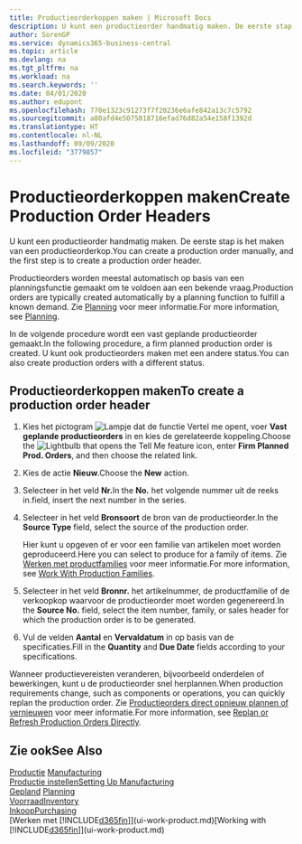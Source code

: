 ```yaml
---
title: Productieorderkoppen maken | Microsoft Docs
description: U kunt een productieorder handmatig maken. De eerste stap is het maken van een productieorderkop.
author: SorenGP
ms.service: dynamics365-business-central
ms.topic: article
ms.devlang: na
ms.tgt_pltfrm: na
ms.workload: na
ms.search.keywords: ''
ms.date: 04/01/2020
ms.author: edupont
ms.openlocfilehash: 770e1323c91273f7f20236e6afe842a13c7c5792
ms.sourcegitcommit: a80afd4e5075018716efad76d82a54e158f1392d
ms.translationtype: HT
ms.contentlocale: nl-NL
ms.lasthandoff: 09/09/2020
ms.locfileid: "3779857"
---
```

# <a name="create-production-order-headers"></a><span data-ttu-id="4f7b6-103">Productieorderkoppen maken</span><span class="sxs-lookup"><span data-stu-id="4f7b6-103">Create Production Order Headers</span></span>
<span data-ttu-id="4f7b6-104">U kunt een productieorder handmatig maken. De eerste stap is het maken van een productieorderkop.</span><span class="sxs-lookup"><span data-stu-id="4f7b6-104">You can create a production order manually, and the first step is to create a production order header.</span></span>

<span data-ttu-id="4f7b6-105">Productieorders worden meestal automatisch op basis van een planningsfunctie gemaakt om te voldoen aan een bekende vraag.</span><span class="sxs-lookup"><span data-stu-id="4f7b6-105">Production orders are typically created automatically by a planning function to fulfill a known demand.</span></span> <span data-ttu-id="4f7b6-106">Zie [Planning](production-planning.md) voor meer informatie.</span><span class="sxs-lookup"><span data-stu-id="4f7b6-106">For more information, see [Planning](production-planning.md).</span></span>   

<span data-ttu-id="4f7b6-107">In de volgende procedure wordt een vast geplande productieorder gemaakt.</span><span class="sxs-lookup"><span data-stu-id="4f7b6-107">In the following procedure, a firm planned production order is created.</span></span> <span data-ttu-id="4f7b6-108">U kunt ook productieorders maken met een andere status.</span><span class="sxs-lookup"><span data-stu-id="4f7b6-108">You can also create production orders with a different status.</span></span>  

## <a name="to-create-a-production-order-header"></a><span data-ttu-id="4f7b6-109">Productieorderkoppen maken</span><span class="sxs-lookup"><span data-stu-id="4f7b6-109">To create a production order header</span></span>  
1.  <span data-ttu-id="4f7b6-110">Kies het pictogram ![Lampje dat de functie Vertel me opent](media/ui-search/search_small.png "Vertel me wat u wilt doen"), voer **Vast geplande productieorders** in en kies de gerelateerde koppeling.</span><span class="sxs-lookup"><span data-stu-id="4f7b6-110">Choose the ![Lightbulb that opens the Tell Me feature](media/ui-search/search_small.png "Tell me what you want to do") icon, enter **Firm Planned Prod. Orders**, and then choose the related link.</span></span>  
2.  <span data-ttu-id="4f7b6-111">Kies de actie **Nieuw**.</span><span class="sxs-lookup"><span data-stu-id="4f7b6-111">Choose the **New** action.</span></span>  
3.  <span data-ttu-id="4f7b6-112">Selecteer in het veld **Nr.**</span><span class="sxs-lookup"><span data-stu-id="4f7b6-112">In the **No.**</span></span> <span data-ttu-id="4f7b6-113">het volgende nummer uit de reeks in.</span><span class="sxs-lookup"><span data-stu-id="4f7b6-113">field, insert the next number in the series.</span></span>  
4.  <span data-ttu-id="4f7b6-114">Selecteer in het veld **Bronsoort** de bron van de productieorder.</span><span class="sxs-lookup"><span data-stu-id="4f7b6-114">In the **Source Type** field, select the source of the production order.</span></span>

    <span data-ttu-id="4f7b6-115">Hier kunt u opgeven of er voor een familie van artikelen moet worden geproduceerd.</span><span class="sxs-lookup"><span data-stu-id="4f7b6-115">Here you can select to produce for a family of items.</span></span> <span data-ttu-id="4f7b6-116">Zie [Werken met productfamilies](production-how-work-family.md) voor meer informatie.</span><span class="sxs-lookup"><span data-stu-id="4f7b6-116">For more information, see [Work With Production Families](production-how-work-family.md).</span></span>
5.  <span data-ttu-id="4f7b6-117">Selecteer in het veld **Bronnr.** het artikelnummer, de productfamilie of de verkoopkop waarvoor de productieorder moet worden gegenereerd.</span><span class="sxs-lookup"><span data-stu-id="4f7b6-117">In the **Source No.** field, select the item number, family, or sales header for which the production order is to be generated.</span></span>  
6.  <span data-ttu-id="4f7b6-118">Vul de velden **Aantal** en **Vervaldatum** in op basis van de specificaties.</span><span class="sxs-lookup"><span data-stu-id="4f7b6-118">Fill in the **Quantity** and **Due Date** fields according to your specifications.</span></span>  

<span data-ttu-id="4f7b6-119">Wanneer productievereisten veranderen, bijvoorbeeld onderdelen of bewerkingen, kunt u de productieorder snel herplannen.</span><span class="sxs-lookup"><span data-stu-id="4f7b6-119">When production requirements change, such as components or operations, you can quickly replan the production order.</span></span> <span data-ttu-id="4f7b6-120">Zie [Productieorders direct opnieuw plannen of vernieuwen](production-how-to-replan-refresh-production-orders.md) voor meer informatie.</span><span class="sxs-lookup"><span data-stu-id="4f7b6-120">For more information, see [Replan or Refresh Production Orders Directly](production-how-to-replan-refresh-production-orders.md).</span></span> 

## <a name="see-also"></a><span data-ttu-id="4f7b6-121">Zie ook</span><span class="sxs-lookup"><span data-stu-id="4f7b6-121">See Also</span></span>  
<span data-ttu-id="4f7b6-122">[Productie](production-manage-manufacturing.md)  </span><span class="sxs-lookup"><span data-stu-id="4f7b6-122">[Manufacturing](production-manage-manufacturing.md)  </span></span>  
[<span data-ttu-id="4f7b6-123">Productie instellen</span><span class="sxs-lookup"><span data-stu-id="4f7b6-123">Setting Up Manufacturing</span></span>](production-configure-production-processes.md)  
<span data-ttu-id="4f7b6-124">[Gepland](production-planning.md)    </span><span class="sxs-lookup"><span data-stu-id="4f7b6-124">[Planning](production-planning.md)    </span></span>  
[<span data-ttu-id="4f7b6-125">Voorraad</span><span class="sxs-lookup"><span data-stu-id="4f7b6-125">Inventory</span></span>](inventory-manage-inventory.md)  
[<span data-ttu-id="4f7b6-126">Inkoop</span><span class="sxs-lookup"><span data-stu-id="4f7b6-126">Purchasing</span></span>](purchasing-manage-purchasing.md)  
<span data-ttu-id="4f7b6-127">[Werken met [!INCLUDE[d365fin](includes/d365fin_md.md)]](ui-work-product.md)</span><span class="sxs-lookup"><span data-stu-id="4f7b6-127">[Working with [!INCLUDE[d365fin](includes/d365fin_md.md)]](ui-work-product.md)</span></span>
